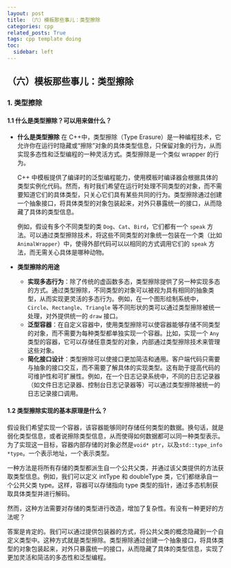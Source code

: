 ```yaml
---
layout: post
title: （六）模板那些事儿：类型擦除
categories: cpp
related_posts: True
tags: cpp template doing
toc:
  sidebar: left
---
```


## （六）模板那些事儿：类型擦除

### 1. 类型擦除

#### 1.1 什么是类型擦除？可以用来做什么？

- **什么是类型擦除** 在 C++中，类型擦除（Type Erasure）是一种编程技术，它允许你在运行时隐藏或“擦除”对象的具体类型信息，只保留对象的行为，从而实现多态性和泛型编程的一种灵活方式。类型擦除是一个类似 wrapper 的行为。

  C++ 中模板提供了编译时的泛型编程能力，使用模板时编译器会根据具体的类型实例化代码。然而，有时我们希望在运行时处理不同类型的对象，而不需要知道它们的具体类型，只关心它们具有某些共同的行为。类型擦除通过创建一个抽象接口，将具体类型的对象包装起来，对外只暴露统一的接口，从而隐藏了具体的类型信息。

  例如，假设有多个不同类型的类 `Dog`、`Cat`、`Bird`，它们都有一个 `speak` 方法。可以通过类型擦除技术，将这些不同类型的对象统一包装在一个类（比如 `AnimalWrapper`）中，使得外部代码可以以相同的方式调用它们的 `speak` 方法，而无需关心具体是哪种动物。

- **类型擦除的用途**
  - **实现多态行为**：除了传统的虚函数多态，类型擦除提供了另一种实现多态的方式。通过类型擦除，不同类型的对象可以被视为具有相同的抽象类型，从而实现更灵活的多态行为。例如，在一个图形绘制系统中，`Circle`、`Rectangle`、`Triangle` 等不同形状的类可以通过类型擦除被统一处理，对外提供统一的 `draw` 接口。
  - **泛型容器**：在自定义容器中，使用类型擦除可以使容器能够存储不同类型的对象，而不需要为每种类型都单独实现一个容器。比如，实现一个 `Any` 类型的容器，它可以存储任意类型的对象，内部通过类型擦除技术来管理这些对象。
  - **简化接口设计**：类型擦除可以使接口更加简洁和通用。客户端代码只需要与抽象的接口交互，而不需要了解具体的实现类型。这有助于提高代码的可维护性和可扩展性。例如，在一个日志记录系统中，不同的日志记录器（如文件日志记录器、控制台日志记录器等）可以通过类型擦除被统一的日志记录接口调用。

#### 1.2 类型擦除实现的基本原理是什么？

假设我们希望实现一个容器，该容器能够同时存储任何类型的数据。换句话，就是弱化类型信息，或者说擦除类型信息，从而使得如何数据都可以同一种类型表示。为了实现这一目标，容器内部存储的对象必然是`void* ptr`，以及`std::type_info *type`。一个表示地址，一个表示类型。

一种方法是将所有存储的类型都派生自一个公共父类，并通过该父类提供的方法获取类型信息。例如，我们可以定义 intType 和 doubleType 类，它们都继承自一个公共父类 type。这样，容器可以存储指向 type 类型的指针，通过多态机制获取具体类型并进行解码。

然而，这种方法需要对存储的类型进行改造，增加了复杂性。有没有一种更好的方法呢？

答案是肯定的。我们可以通过提供包装器的方式，将公共父类的概念隐藏到一个自定义类型中。这种方式就是类型擦除。类型擦除通过创建一个抽象接口，将具体类型的对象包装起来，对外只暴露统一的接口，从而隐藏了具体的类型信息，实现了更加灵活和简洁的多态性和泛型编程。
